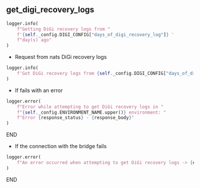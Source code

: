 ## get_digi_recovery_logs

```python
logger.info(
    f"Getting DiGi recovery logs from "
    f'{self._config.DIGI_CONFIG["days_of_digi_recovery_log"]} '
    f"day(s) ago"
)
```

* Request from nats DiGi recovery logs

```python
logger.info(
    f'Got DiGi recovery logs from {self._config.DIGI_CONFIG["days_of_digi_recovery_log"]} ' f"day(s) ago"
)
```

* If fails with an error

```python
logger.error(
    f"Error while attempting to get DiGi recovery logs in "
    f"{self._config.ENVIRONMENT_NAME.upper()} environment: "
    f"Error {response_status} - {response_body}"
)
```

END

* If the connection with the bridge fails

```python
logger.error(
    f"An error occurred when attempting to get DiGi recovery logs -> {e}"
)
```

END